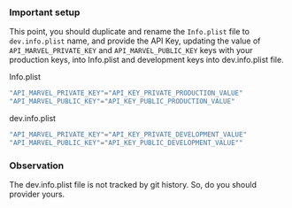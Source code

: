 ### Important setup

This point, you should duplicate and rename the `Info.plist` file  to `dev.info.plist` name, and provide the API Key, updating the value of `API_MARVEL_PRIVATE_KEY` and `API_MARVEL_PUBLIC_KEY` keys with your production keys, into Info.plist and development keys into dev.info.plist file.

Info.plist
``` swift
"API_MARVEL_PRIVATE_KEY"="API_KEY_PRIVATE_PRODUCTION_VALUE"
"API_MARVEL_PUBLIC_KEY"="API_KEY_PUBLIC_PRODUCTION_VALUE"
```
dev.info.plist
``` swift
"API_MARVEL_PRIVATE_KEY"="API_KEY_PRIVATE_DEVELOPMENT_VALUE"
"API_MARVEL_PUBLIC_KEY"="API_KEY_PUBLIC_DEVELOPMENT_VALUE""
```

### Observation

 The dev.info.plist file is not tracked by git history. So, do you should provider yours.